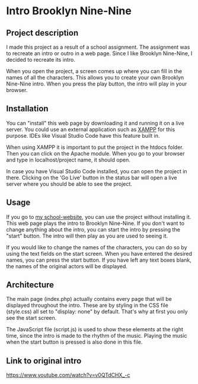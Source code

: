 # Intro Brooklyn Nine-Nine

## Project description
I made this project as a result of a school assignment. The assignment was to recreate an intro or outro in a web page. Since I like Brooklyn Nine-Nine, I decided to recreate its intro. 

When you open the project, a screen comes up where you can fill in the names of all the characters. This allows you to create your own Brooklyn Nine-Nine intro.
When you press the play button, the intro will play in your browser.

## Installation
You can "install" this web page by downloading it and running it on a live server. You could use an external application such as [XAMPP](https://www.apachefriends.org/download.html) for this purpose. IDEs like Visual Studio Code have this feature built in.

When using XAMPP it is important to put the project in the htdocs folder. Then you can click on the Apache module. When you go to your browser and type in localhost/project name, it should open. 

In case you have Visual Studio Code installed, you can open the project in there. Clicking on the 'Go Live' button in the status bar will open a live server where you should be able to see the project.

## Usage
If you go to [my school-website](https://i481695.hera.fhict.nl/dev-workshop-1/), you can use the project without installing it.
This web page plays the intro to Brooklyn Nine-Nine. If you don't want to change anything about the intro, you can start the intro by pressing the "start" button. The intro will then play as you are used to seeing it.

If you would like to change the names of the characters, you can do so by using the text fields on the start screen. When you have entered the desired names, you can press the start button. If you have left any text boxes blank, the names of the original actors will be displayed.

## Architecture

The main page (index.php) actually contains every page that will be displayed throughout the intro. These are by styling in the CSS file (style.css) all set to "display: none" by default. That's why at first you only see the start screen.

The JavaScript file (script.js) is used to show these elements at the right time, since the intro is made to the rhythm of the music. Playing the music when the start button is pressed is also done in this file.

## Link to original intro
https://www.youtube.com/watch?v=v0QTdCHX_-c

